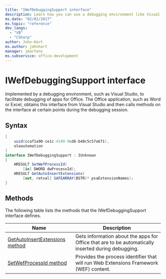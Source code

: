 ```yaml
---
title: "IWefDebuggingSupport interface"
description: Learn how you can use a debugging environment like Visual Studio to facilitate debugging of Microsoft Office applications.
ms.date: "02/02/2017"
ms.topic: "reference"
dev_langs:
  - "VB"
  - "CSharp"
author: John-Hart
ms.author: johnhart
manager: jmartens
ms.subservice: office-development
---
```

# IWefDebuggingSupport interface

  Implemented by a debugging environment, such as Visual Studio, to facilitate debugging of apps for Office. The Office application, such as Word or Excel, obtains this interface from Visual Studio and then calls methods on the interface at certain points during the debugging session.

## Syntax

```csharp
[
    uuid(ccaf1a90-ce1c-4199-9cd6-b40c5c57a671),
    oleautomation
]
interface IWefDebuggingSupport : IUnknown
{
    HRESULT SetWefProcessId(
        [in] DWORD dwProcessId);
    HRESULT GetAutoInsertExtensions(
        [out, retval] SAFEARRAY(BSTR)* psaExtensionNames);
}
```

## Methods
 The following table lists the methods that the IWefDebuggingSupport interface defines.

|Name|Description|
|----------|-----------------|
|[GetAutoInsertExtensions method](../vsto/getautoinsertextensions-method.md)|Gets information about the apps for Office that are to be automatically inserted during debugging.|
|[SetWefProcessId method](../vsto/setwefprocessid-method.md)|Provides the process identifier that will run Web Extensions Framework (WEF) content.|
